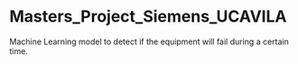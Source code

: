 # Masters_Project_Siemens_UCAVILA
Machine Learning model to detect if the equipment will fail during a certain time.
